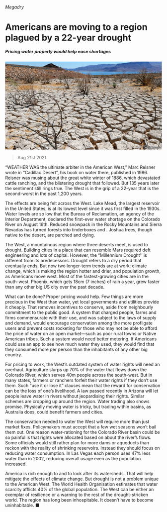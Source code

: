 ###### Megadry

# Americans are moving to a region plagued by a 22-year drought 

##### Pricing water properly would help ease shortages 

![image](images/20210821_LDP001_0.jpg) 

> Aug 21st 2021 

“WEATHER WAS the ultimate arbiter in the American West,” Marc Reisner wrote in “Cadillac Desert”, his book on water there, published in 1986. Reisner was musing about the great white winter of 1886, which devastated cattle ranching, and the blistering drought that followed. But 135 years later the sentiment still rings true. The West is in the grip of a 22-year  that is the second-worst in the past 1,200 years.

The effects are being felt across the West. Lake Mead, the largest reservoir in the United States, is at its lowest level since it was first filled in the 1930s. Water levels are so low that the Bureau of Reclamation, an agency of the Interior Department, declared the first-ever water shortage on the Colorado River on August 16th. Reduced snowpack in the Rocky Mountains and Sierra Nevadas has turned forests into tinderboxes and . Joshua trees, though native to the desert, are parched and dying.


The West, a mountainous region where three deserts meet, is used to drought. Building cities in a place that can resemble Mars required deft engineering and lots of capital. However, the “Millennium Drought'’ is different from its predecessors. Drought refers to a dry period that eventually ends. But now two longer-term trends are at work: climate change, which is making the region hotter and drier, and population growth, as Americans move west. Most of the fastest-growing cities are in the south-west. Phoenix, which gets 18cm (7 inches) of rain a year, grew faster than any other big US city over the past decade.

What can be done? Proper pricing would help. Few things are more precious in the West than water, yet local governments and utilities provide it cheaply. That removes incentives to conserve, aside from neighbourly commitment to the public good. A system that charged people, farms and firms commensurate with their use, and was subject to the laws of supply and demand, would encourage conservation among the more profligate users and prevent costs rocketing for those who may not be able to afford the price of water on an open market—such as poor rural towns or Native American tribes. Such a system would need better metering. If Americans could use an app to see how much water they used, they would find that they consumed more per person than the inhabitants of any other big country.

For pricing to work, the West’s outdated system of water rights will need an overhaul. Agriculture slurps up 70% of the water that flows down the Colorado River, which serves 40m people across the south-west. But in many states, farmers or ranchers forfeit their water rights if they don’t use them. Such “use it or lose it” clauses mean that the reward for conservation can be the loss of one’s livelihood. A law passed recently in Arizona will let people leave water in rivers without jeopardising their rights. Similar schemes are cropping up around the region. Water trading also shows promise. Physically moving water is tricky, but trading within basins, as Australia does, could benefit farmers and cities.

The conservation needed to water the West will require more than just market fixes. Policymakers must accept that a few wet seasons won’t bail them out. One reason water-rationing for the Colorado River basin could be so painful is that rights were allocated based on  about the river’s flows. Some officials would still rather plan for more dams or aqueducts than reckon with the reality of shrinking reservoirs. Instead they should focus on reducing water consumption. In Las Vegas each person uses 47% less water than in 2002, reducing overall usage even as the population increased.

America is rich enough to  and to look after its watersheds. That will help mitigate the effects of climate change. But drought is not a problem unique to the American West. The World Health Organisation estimates that water scarcity afflicts 40% of the global population. The West can be either an exemplar of resilience or a warning to the rest of the drought-stricken world. The region has long been inhospitable. It doesn’t have to become uninhabitable. ■

